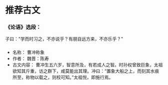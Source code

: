 # 推荐古文

### 《论语》选段：
子曰："学而时习之，不亦说乎？有朋自远方来，不亦乐乎？" 


###
- 名称： 曹冲称象
- 作者： 魏晋：陈寿
- 古文内容： 曹冲生五六岁，智意所及，有若成人之智。时孙权曾致巨象，太祖欲知其斤重，访之群下，咸莫能出其理。冲曰：“置象大船之上，而刻其水痕所至，称物以载之，则校可知。”太祖悦，即施行焉。

